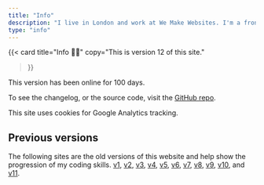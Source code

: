 ```yaml
---
title: "Info"
description: "I live in London and work at We Make Websites. I'm a front-end developer, pod development lead, Shopify expert, and avid runner."
type: "info"
---
```


{{<
  card
  title="Info 👨‍💻"
  copy="This is version 12 of this site."
>}}

This version has been online for <span js-info="days">100</span> days.

To see the changelog, or the source code, visit the [GitHub repo](https://github.com/csbrightside/craigbaldwin.com).

This site uses cookies for Google Analytics tracking.

## Previous versions

The following sites are the old versions of this website and help show the progression of my coding skills. [v1](/old/1/warning.html), [v2](/old/2/warning.html), [v3](/old/3/warning.html), [v4](/old/4/warning.html), [v5](/old/5/warning.html), [v6](/old/6/warning.html), [v7](/old/7/warning.html), [v8](/old/8/warning.html), [v9](/old/9/warning.html), [v10](/old/10/warning.html), and [v11](/old/11/warning.html).